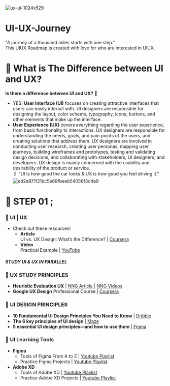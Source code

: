 ![ux-ui-1024x529](https://github.com/ZadKamiha/UI-UX-Journey/assets/93998870/f9b9ddb7-2ca8-4e15-8b6e-2adda4452dd8)
# UI-UX-Journey
"A journey of a thousand miles starts with one step." </BR>
This UIUX Roadmap is created with love for who are interested in UIUX.
# 🎯 What is The Difference between UI and UX?
<b> Is there a difference between UI and UX? 🤔 </b>
- YES! **User Interface (UI)** focuses on creating attractive interfaces that users can easily interact with. UI designers are responsible for designing the layout, color scheme, typography, icons, buttons, and other elements that make up the interface.</br>
- **User Experience (UX)** covers everything regarding the user experience, from basic functionality to interactions. UX designers are responsible for understanding the needs, goals, and pain points of the users, and creating solutions that address them. UX designers are involved in conducting user research, creating user personas, mapping user journeys, building wireframes and prototypes, testing and validating design decisions, and collaborating with stakeholders, UI designers, and developers. UX design is mainly concerned with the usability and desirability of the product or service. <br>
🖇 "UI is how good the car looks & UX is how good you feel driving it." 
![ed2a971f21bc5e69fbeeb54056f3c4e9](https://github.com/ZadKamiha/UI-UX-Journey/assets/93998870/4c9b1836-74fc-46e7-9003-b0f21e5577da)
# 🎯 STEP 01 ;
### 🔘 UI | UX 
- Check out these resources!
    - **Article** </br>
UI vs. UX Design: What’s the Difference? | <a href="https://www.coursera.org/articles/ui-vs-ux-design"> Coursera </a>
    - **Video** </br>
Practical Example | <a href="https://www.youtube.com/watch?v=TgqeRTwZvIo"> YouTube </a>
#### *STUDY UI & UX IN PARALLEL* 
### 🔘 UX STUDY PRINCIPLES
   - **Heuristic Evaluation UX** | <a href="https://www.nngroup.com/articles/how-to-conduct-a-heuristic-evaluation/"> NNG Article </a> | <a href="https://www.youtube.com/playlist?list=PLJOFJ3Ok_idtb2YeifXlG1-TYoMBLoG6I"> NNG Videos </a>
   - **Google UX Design** Professional Course | <a href="https://www.coursera.org/professional-certificates/google-ux-design"> Coursera </a>
### 🔘 UI DESIGN PRINCIPLES
   - **10 Fundamental UI Design Principles You Need to Know** | <a href="https://dribbble.com/resources/ui-design-principles"> Dribble </a>
   - **The 6 key principles of UI design** | <a href="[https://dribbble.com/resources/ui-design-principles](https://maze.co/collections/ux-ui-design/ui-design-principles/)"> Maze </a>
   - **5 essential UI design principles—and how to use them** | <a href="https://www.figma.com/resource-library/ui-design-principles/"> Figma </a>
### 🔘 UI Learning Tools
   - **Figma**
     - Tools of Figma From A to Z | <a href="https://www.youtube.com/watch?v=7K7pEPFepWA&list=PLjzhiGLyugKynpBi7v2AWMCJgTrRI6Ne-&index=1&t=0s"> Youtube Playlist </a>
     - Practice Figma Projects | <a href="https://www.youtube.com/playlist?list=PLwStLOWnW4dynv5J6mQGh-glcedsL-tq2"> Youtube Playlist </a>
   - **Adobe XD**
     - Tools of Adobe XD | <a href="https://www.youtube.com/playlist?list=PLjzhiGLyugKzxD2WKrI0riNZ9E6HoZYkH"> Youtube Playlist </a>
     - Practice Adobe XD Projects | <a href="https://www.youtube.com/playlist?list=PLhQPj7rbxEGHD7bqd1XRH28ixZfM4TXmW"> Youtube Playlist </a>

